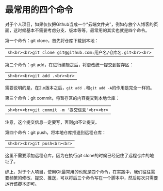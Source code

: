 # 最常用的四个命令

对于个人项目，如果仅仅把Github当成一个“云端文件夹”，例如存放个人博客的页面，这时候基本不需要考虑分支、版本等等。最常用的其实也就是四个命令。

第一个命令：git clone，首先将仓库下载到本地：

|   |
|---|
|```sh<br><br>git clone git@github.com:用户名/仓库名.git<br><br>```|

第二个命令：git add，在进行编辑之后，将更改统一提交到暂存区：

|   |
|---|
|```sh<br><br>git add .<br><br>```|

需要说明的是，在2.x版本之后，`git add .`和`git add -A`的作用是完全一样的。

第三个命令：git commit，将暂存区的内容提交到本地仓库：

|   |
|---|
|```sh<br><br>git commit -m '提交信息'<br><br>```|

注意，这个提交信息一定要写，否则git不让提交。

第四个命令：git push，将本地仓库推送到远程仓库：

|   |
|---|
|```sh<br><br>git push<br><br>```|

这里不需要添加远程仓库，因为在执行git clone的时候已经记住了远程仓库的地址了。

综上，对于个人项目，使用Git最常用的也就是四个命令，在实践中，我们往往需要频繁的修改、提交、推送，可以将后三个命令写在一个脚本中，然后每次只需要运行该脚本即可。